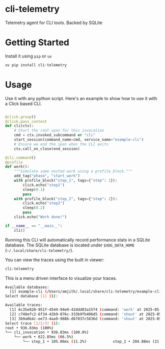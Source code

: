 # cli-telemetry
Telemetry agent for CLI tools. Backed by SQLite

# Getting Started

Install it using `pip` or `uv`

```bash
uv pip install cli-telemetry
```


# Usage

Use it with any python script. Here's an example to show how to use it with a Click based CLI.

```python

@click.group()
@click.pass_context
def cli(ctx):
    # Start the root span for this invocation
    cmd = ctx.invoked_subcommand or "cli"
    start_session(command_name=cmd, service_name="example-cli")
    # Ensure we end the span when the CLI exits
    ctx.call_on_close(end_session)

@cli.command()
@profile
def work():
    """Simulate some nested work using a profile_block."""
    add_tag("phase", "start_work")
    with profile_block("step_1", tags={"step": 1}):
        click.echo("step1")
        sleep(0.1)
        pass
    with profile_block("step_2", tags={"step": 2}):
        click.echo("step2")
        sleep(0.2)
        pass
    click.echo("Work done!")

if __name__ == "__main__":
    cli()
```

Running this CLI will automatically record performance stats in a SQLite database. The SQLite database is located under `$XDG_DATA_HOME` (`~/.local/share/cli-telemetry/`).

You can view the traces using the built in viewer:

```bash
cli-telemetry
```

This is a menu driven interface to visualize your traces.

```bash
Available databases:
  [1] example-cli (/Users/amjith/.local/share/cli-telemetry/example-cli/telemetry.db)
Select database [1] (1):

Available traces:
  [1] 6c35e820-951f-4544-94e0-42ddd03a15f4 (command: 'work' at 2025-05-06T17:46:50)
  [2] c748efc2-6f34-42b9-876c-333b9fb406d5 (command: 'shout' at 2025-05-06T17:46:30)
  [3] 3b9a0b4c-ee73-4aa9-988b-d67037c5836d (command: 'shout' at 2025-05-06T08:16:51)
Select trace [1/2/3] (1):
root • 936.83ms (100%)
└── cli_invocation • 936.83ms (100.0%)
    └── work • 622.85ms (66.5%)
        └── step_1 • 105.06ms (11.2%)            step_2 • 204.88ms (21.9%)

```

